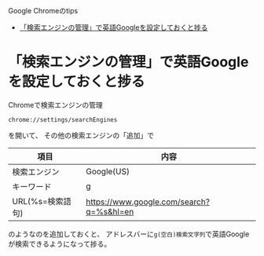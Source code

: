 Google Chromeのtips

- [「検索エンジンの管理」で英語Googleを設定しておくと捗る](#%E6%A4%9C%E7%B4%A2%E3%82%A8%E3%83%B3%E3%82%B8%E3%83%B3%E3%81%AE%E7%AE%A1%E7%90%86%E3%81%A7%E8%8B%B1%E8%AA%9Egoogle%E3%82%92%E8%A8%AD%E5%AE%9A%E3%81%97%E3%81%A6%E3%81%8A%E3%81%8F%E3%81%A8%E6%8D%97%E3%82%8B)

# 「検索エンジンの管理」で英語Googleを設定しておくと捗る

Chromeで検索エンジンの管理

`chrome://settings/searchEngines`

を開いて、
その他の検索エンジンの「追加」で

|項目|内容|
|---|---|
|検索エンジン|Google(US)|
|キーワード|g|
|URL(%s=検索語句)|https://www.google.com/search?q=%s&hl=en|

のようなのを追加しておくと、
アドレスバーに`g(空白)検索文字列`で英語Googleが検索できるようになって捗る。
